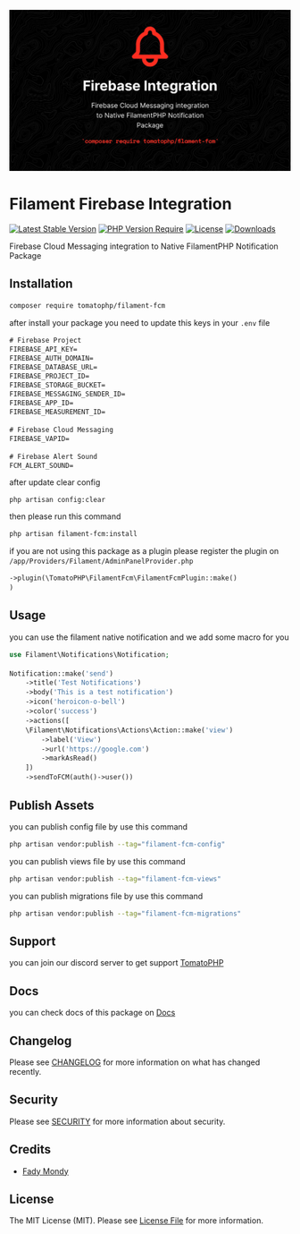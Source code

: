 ![Screenshot](https://raw.githubusercontent.com/tomatophp/filament-fcm/master/arts/3x1io-tomato-fcm.jpg)

# Filament Firebase Integration

[![Latest Stable Version](https://poser.pugx.org/tomatophp/filament-fcm/version.svg)](https://packagist.org/packages/tomatophp/filament-fcm)
[![PHP Version Require](http://poser.pugx.org/tomatophp/filament-fcm/require/php)](https://packagist.org/packages/tomatophp/filament-fcm)
[![License](https://poser.pugx.org/tomatophp/filament-fcm/license.svg)](https://packagist.org/packages/tomatophp/filament-fcm)
[![Downloads](https://poser.pugx.org/tomatophp/filament-fcm/d/total.svg)](https://packagist.org/packages/tomatophp/filament-fcm)

Firebase Cloud Messaging integration to Native FilamentPHP Notification Package

## Installation

```bash
composer require tomatophp/filament-fcm
```

after install your package you need to update this keys in your `.env` file

```dotenv
# Firebase Project
FIREBASE_API_KEY=
FIREBASE_AUTH_DOMAIN=
FIREBASE_DATABASE_URL=
FIREBASE_PROJECT_ID=
FIREBASE_STORAGE_BUCKET=
FIREBASE_MESSAGING_SENDER_ID=
FIREBASE_APP_ID=
FIREBASE_MEASUREMENT_ID=

# Firebase Cloud Messaging
FIREBASE_VAPID=

# Firebase Alert Sound
FCM_ALERT_SOUND=
```

after update clear config

```bash
php artisan config:clear
```

then please run this command

```bash
php artisan filament-fcm:install
```

if you are not using this package as a plugin please register the plugin on `/app/Providers/Filament/AdminPanelProvider.php`

```php
->plugin(\TomatoPHP\FilamentFcm\FilamentFcmPlugin::make()
)
```

## Usage

you can use the filament native notification and we add some macro for you

```php
use Filament\Notifications\Notification;

Notification::make('send')
    ->title('Test Notifications')
    ->body('This is a test notification')
    ->icon('heroicon-o-bell')
    ->color('success')
    ->actions([
    \Filament\Notifications\Actions\Action::make('view')
        ->label('View')
        ->url('https://google.com')
        ->markAsRead()
    ])
    ->sendToFCM(auth()->user())
```

## Publish Assets

you can publish config file by use this command

```bash
php artisan vendor:publish --tag="filament-fcm-config"
```

you can publish views file by use this command

```bash
php artisan vendor:publish --tag="filament-fcm-views"
```


you can publish migrations file by use this command

```bash
php artisan vendor:publish --tag="filament-fcm-migrations"
```

## Support

you can join our discord server to get support [TomatoPHP](https://discord.gg/Xqmt35Uh)

## Docs

you can check docs of this package on [Docs](https://docs.tomatophp.com/filament/filament-fcm)

## Changelog

Please see [CHANGELOG](CHANGELOG.md) for more information on what has changed recently.

## Security

Please see [SECURITY](SECURITY.md) for more information about security.

## Credits

- [Fady Mondy](https://wa.me/+201207860084)

## License

The MIT License (MIT). Please see [License File](LICENSE.md) for more information.
